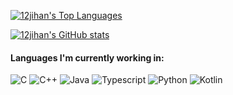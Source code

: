 [![12jihan's Top Languages](https://github-readme-stats.vercel.app/api/top-langs/?username=12jihan&layout=compact&bg_color=1e1e2e&text_color=cdd6f4&icon_color=cba6f7&title_color=94e2d5)](https://github.com/12jihan?tab=repositories)

[![12jihan's GitHub stats](https://github-readme-stats.vercel.app/api?username=12jihan&show_icons=true&bg_color=1e1e2e&text_color=cdd6f4&icon_color=cba6f7&title_color=94e2d5&count_private=true)](https://github.com/12jihan)

#### Languages I'm currently working in:

![C](https://img.shields.io/badge/c-%2300599C.svg?style=for-the-badge&logo=c&logoColor=white)
![C++](https://img.shields.io/badge/c++-%2300599C.svg?style=for-the-badge&logo=c%2B%2B&logoColor=white)
![Java](https://img.shields.io/badge/Java-555555?style=for-the-badge&logo=oracle&logoColor=red)
![Typescript](https://img.shields.io/badge/TypeScript-%2300599C.svg?style=for-the-badge&logo=typescript&logoColor=white)
![Python](https://img.shields.io/badge/Python-yellow?style=for-the-badge&logo=python&logoColor)
![Kotlin](https://img.shields.io/badge/Kotlin-333?style=for-the-badge&logo=kotlin&logoColor)

<!--
**12jikan/12jikan** is a ✨ _special_ ✨ repository because its `README.md` (this file) appears on your GitHub profile.

Here are some ideas to get you started:

- 🔭 I’m currently working on ...
- 🌱 I’m currently learning ...
- 👯 I’m looking to collaborate on ...
- 🤔 I’m looking for help with ...
- 💬 Ask me about ...
- 📫 How to reach me: ...
- 😄 Pronouns: ...
- ⚡ Fun fact: ...
-->
